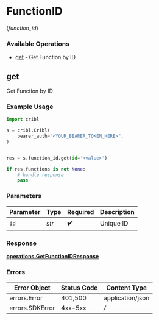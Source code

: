 # FunctionID
(*function_id*)

### Available Operations

* [get](#get) - Get Function by ID

## get

Get Function by ID

### Example Usage

```python
import cribl

s = cribl.Cribl(
    bearer_auth="<YOUR_BEARER_TOKEN_HERE>",
)


res = s.function_id.get(id='<value>')

if res.functions is not None:
    # handle response
    pass

```

### Parameters

| Parameter          | Type               | Required           | Description        |
| ------------------ | ------------------ | ------------------ | ------------------ |
| `id`               | *str*              | :heavy_check_mark: | Unique ID          |


### Response

**[operations.GetFunctionIDResponse](../../models/operations/getfunctionidresponse.md)**
### Errors

| Error Object     | Status Code      | Content Type     |
| ---------------- | ---------------- | ---------------- |
| errors.Error     | 401,500          | application/json |
| errors.SDKError  | 4xx-5xx          | */*              |
